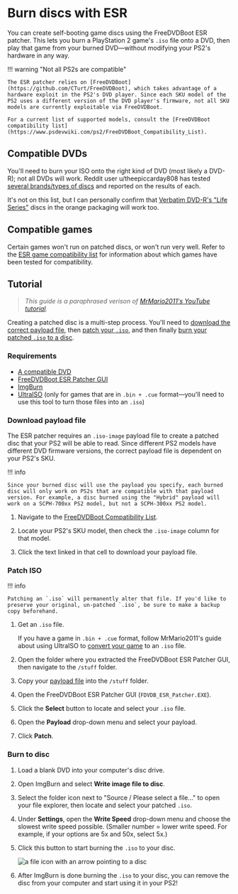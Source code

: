 # Burn discs with ESR

You can create self-booting game discs using the FreeDVDBoot ESR patcher. This lets you burn a PlayStation 2 game's `.iso` file onto a DVD, then play that game from your burned DVD—without modifying your PS2's hardware in any way.

!!! warning "Not all PS2s are compatible"

    The ESR patcher relies on [FreeDVDBoot](https://github.com/CTurt/FreeDVDBoot), which takes advantage of a hardware exploit in the PS2's DVD player. Since each SKU model of the PS2 uses a different version of the DVD player's firmware, not all SKU models are currently exploitable via FreeDVDBoot.

    For a current list of supported models, consult the [FreeDVDBoot compatibility list](https://www.psdevwiki.com/ps2/FreeDVDBoot_Compatibility_List).

## Compatible DVDs

You'll need to burn your ISO onto the right kind of DVD (most likely a DVD-R); not all DVDs will work. Reddit user u/theepiccarday808 has tested [several brands/types of discs](https://archive.is/Br9bH) and reported on the results of each.

It's not on this list, but I can personally confirm that [Verbatim DVD-R's "Life Series"](https://www.verbatim.com/prod/optical-media/dvd/dvd-recordable/dvd-dash-r-white-inkjet-printable-sku-95153/) discs in the orange packaging will work too.

## Compatible games

Certain games won't run on patched discs, or won't run very well. Refer to the [ESR game compatibility list](https://www.ps2-home.com/forum/page/esr-game-compatibility-list-1) for information about which games have been tested for compatibility.

## Tutorial

> *This guide is a paraphrased verison of [MrMario2011's YouTube tutorial](https://www.youtube.com/watch?v=_E_R8od6zdU).*

Creating a patched disc is a multi-step process. You'll need to [download the correct payload file](#download-payload-file), then [patch your `.iso`](#patch-iso), and then finally [burn your patched `.iso` to a disc](#burn-to-disc).

### Requirements

- [A compatible DVD](#compatible-dvds)
- [FreeDVDBoot ESR Patcher GUI](https://www.ps2-home.com/forum/viewtopic.php?f=123&t=9778)
- [ImgBurn](https://www.imgburn.com/index.php?act=download)
- [UltraISO](https://www.ultraiso.com/download.html) (only for games that are in `.bin + .cue` format—you'll need to use this tool to turn those files into an `.iso`)

### Download payload file

The ESR patcher requires an `.iso-image` payload file to create a patched disc that your PS2 will be able to read. Since different PS2 models have different DVD firmware versions, the correct payload file is dependent on your PS2's SKU.

!!! info

    Since your burned disc will use the payload you specify, each burned disc will only work on PS2s that are compatible with that payload version. For example, a disc burned using the "Hybrid" payload will work on a SCPH-700xx PS2 model, but not a SCPH-300xx PS2 model.

1. Navigate to the [FreeDVDBoot Compatibility List](https://www.psdevwiki.com/ps2/FreeDVDBoot_Compatibility_List).

1. Locate your PS2's SKU model, then check the `.iso-image` column for that model.

1. Click the text linked in that cell to download your payload file.

### Patch ISO

!!! info

    Patching an `.iso` will permanently alter that file. If you'd like to preserve your original, un-patched `.iso`, be sure to make a backup copy beforehand.

1. Get an `.iso` file.

    If you have a game in `.bin + .cue` format, follow MrMario2011's guide about using UltraISO to [convert your game](https://youtu.be/_E_R8od6zdU?t=423) to an `.iso` file.

1. Open the folder where you extracted the FreeDVDBoot ESR Patcher GUI, then navigate to the `/stuff` folder.

1. Copy your [payload file](#download-payload-file) into the `/stuff` folder.

1. Open the FreeDVDBoot ESR Patcher GUI (`FDVDB_ESR_Patcher.EXE`).

1. Click the **Select** button to locate and select your `.iso` file.

1. Open the **Payload** drop-down menu and select your payload.

1. Click **Patch**.

### Burn to disc

1. Load a blank DVD into your computer's disc drive.

1. Open ImgBurn and select **Write image file to disc**.

1. Select the folder icon next to "Source / Please select a file..." to open your file explorer, then locate and select your patched `.iso`.

1. Under **Settings**, open the **Write Speed** drop-down menu and choose the slowest write speed possible. (Smaller number = lower write speed. For example, if your options are 5x and 50x, select 5x.)

1. Click this button to start burning the `.iso` to your disc.

    ![a file icon with an arrow pointing to a disc](/assets/imgburn-button.png)

1. After ImgBurn is done burning the `.iso` to your disc, you can remove the disc from your computer and start using it in your PS2!

